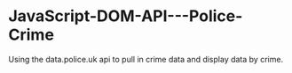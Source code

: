 # JavaScript-DOM-API---Police-Crime
Using the  data.police.uk api to pull in crime data and display data by crime.
